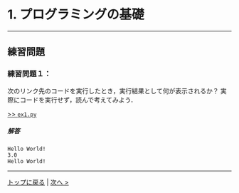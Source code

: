 # 1. プログラミングの基礎

---
## 練習問題
### 練習問題１：
次のリンク先のコードを実行したとき，実行結果として何が表示されるか？
実際にコードを実行せず，読んで考えてみよう．

[>> `ex1.py`](ex1.py)

##### 解答

```
Hello World!
3.0
Hello World!
```


--- 
[トップに戻る](https://github.com/YosukeSugiura/Introduction_to_Programming) | [次へ >](../02_Environment) 
